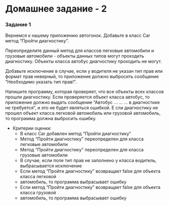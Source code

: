 # Домашнее задание - 2

### Задание 1

Вернемся к нашему приложению автогонок. Добавьте в класс Car метод “Пройти диагностику”.

Переопределите данный метод для классов легковые автомобили и грузовые автомобили - 
объекты данных типов могут проходить диагностику. Объекты класса автобус диагностику 
проходить не могут.

Добавьте исключение в случае, если у водителя не указан тип прав или формат прав неверный, 
то приложение должно выбросить сообщение “Необходимо указать тип прав!”.

Напишите программу, которая проверяет, что все объекты всех классов прошли диагностику. 
Если  проверяется объект класса автобус, то приложение должно выдать сообщение 
“Автобус … … … в диагностике не требуется”, и это не будет являться ошибкой. Е
сли диагностику не прошел объект класса легковой автомобиль или грузовой автомобиль, 
то программа должна выбросить ошибку.

- Критерии оценки:
    - В класс Car добавлен метод “Пройти диагностику”
    - Метод “Пройти диагностику”  переопределен для класса легковые автомобили
    - Метод  “Пройти диагностику” переопределен для класса грузовые автомобили
    - В случае, если поле тип прав не заполнено у класса водитель, выбрасывается исключение
    - Если метод “Пройти диагностику” возвращает false для объекта класса легковой 
    - автомобиль, то программа выбрасывает ошибку
    - Если метод “Пройти диагностику” возвращает false для объекта класса грузовой 
    - автомобиль, то программа выбрасывает ошибку